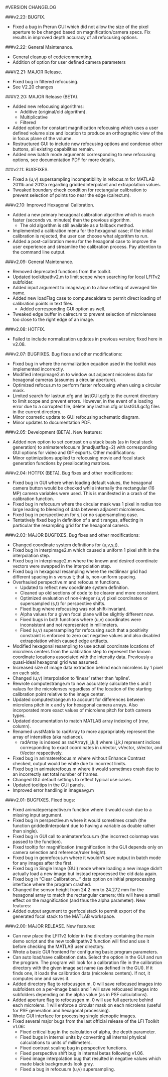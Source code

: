 #VERSION CHANGELOG

###v2.23: BUGFIX.
* Fixed a bug in Prerun GUI which did not allow the size of the pixel aperture to be changed based on magnification/camera specs.  Fix results in improved depth accuracy of all refocusing options.

###v2.22: General Maintenance.
* General cleanup of code/commenting.
* Addition of option for user defined camera parameters

###V2.21: MAJOR Release.
* Fixed bug in filtered refocusing.
* See V2.20 changes

###V2.20: MAJOR Release (BETA).
* Added new refocusing algorithms:
  * Additive (original/old algorithm).
  * Multiplicative
  * Filtered
* Added option for constant magnification refocusing which uses a user defined volume size and location to produce an orthographic view of the in focus plane of the volume.
* Restructured GUI to include new refocusing options and condense other buttons, all existing capabilities remain.
* Added new batch mode arguments corresponding to new refocusing options, see documentation PDF for more details.

###v2.11: BUGFIXES.
* Fixed a (u,v) supersampling incompatibility in refocus.m for MATLAB 2011b and 2012a regarding griddedInterpolant and extrapolation values.
* Tweaked boundary check condition for rectangular calibration to prevent selection of points too near the edge (calrect.m).

###v2.10: Improved Hexagonal Calibration.
* Added a new primary hexagonal calibration algorithm which is much faster (seconds vs. minutes) than the previous algorithm.
  * The old algorithm is still available as a fallback method.
* Implemented a calibration menu for the hexagonal case; if the initial calibration is rejected, the user can choose what algorithm to run.
* Added a post-calibration menu for the hexagonal case to improve the user experience and streamline the calibration process. Pay attention to the command line output.

###v2.09: General Maintenance. 
* Removed deprecated functions from the toolkit.
* Updated toolkitpathv2.m to limit scope when searching for local LFITv2 subfolder.
* Added input argument to imageavg.m to allow setting of averaged file name.
* Added new loadFlag case to computecaldata to permit direct loading of calibration points in text files.
  * Added corresponding GUI option as well.
* Tweaked edge buffer in calrect.m to prevent selection of microlenses too close to the right edge of an image.

###v2.08: HOTFIX.
* Failed to include normalization updates in previous version; fixed here in v2.08.

###v2.07: BUGFIXES.
Bug fixes and other modifications:
* Fixed bug in where the normalization equation used in the toolkit was implemented incorrectly.
* Modified interpimage2.m to window out adjacent microlens data for hexagonal cameras (assumes a circular aperture).
* Optimized refocus.m to perform faster refocusing when using a circular mask.
* Limited search for lastrun.cfg and lastGUI.gcfg to the current directory to limit scope and prevent errors. However, in the event of a loading error due to a corrupted file, delete any lastrun.cfg or lastGUI.gcfg files in the current directory.
* Minor cosmetic update to GUI refocusing schematic diagram.
* Minor updates to documentation PDF.

###v2.05: Development (BETA).
New features:
* Added new option to set contrast on a stack basis (as in focal stack generation) to animaterefocus.m (imadjustflag=2) with corresponding GUI options for video and GIF exports.
Other modifications:
* Minor optimizations applied to refocusing movie and focal stack generation functions by preallocating matrices.

###v2.04: HOTFIX (BETA).
Bug fixes and other modifications:
* Fixed bug in GUI where when loading default values, the hexagonal camera button would be checked while internally the rectangular (16 MP) camera variables were used. This is manifested in a crash of the calibration function.
* Fixed bug in refocus.m where the circular mask was 1 pixel in radius too large leading to bleeding of data between adjacent microlenses.
* Fixed bug in perspective.m for s,t or no supersampling case.
* Tentatively fixed bug in definition of s and t ranges, affecting in particular the resampling grid for the hexagonal camera.

###v2.03: MAJOR BUGFIXES.
Bug fixes and other modifications:
* Changed coordinate system definitions for (u,v,s,t).
* Fixed bug in interpimage2.m which caused a uniform 1 pixel shift in the interpolation step.
* Fixed bug in interpimage2.m where the known and desired coordinate vectors were swapped in the interpolation step.
* Fixed bug in hexagonal resampling where the rectilinear grid had different spacing in s versus t; that is, non-uniform spacing.
* Overhauled perspective.m and refocus.m functions.
  * Updated to reflect new coordinate system definition.
  * Cleaned up old sections of code to be clearer and more consistent.
  * Optimized evaluation of non-integer (u,v) pixel coordinates or supersampled (s,t) for perspective shifts.
  * Fixed bug where refocusing was not shift-invariant.
  * Alpha values for a given focal plane will be slightly different now.
  * Fixed bugs in both functions where (u,v) coordinates were inconsistent and not represented in millimeters.
  * Fixed (u,v) supersampling for refocusing such that a positivity constraint is enforced to zero out negative values and also disabled extrapolation which caused edge artifacts.
* Modified hexagonal resampling to use actual coordinate locations of microlens centers from the calibration step to represent the known coordinate locations associated with the intensity data. Previously a quasi-ideal hexagonal grid was assumed.
* Increased size of image data extraction behind each microlens by 1 pixel on each side.
* Changed (u,v) interpolation to ‘linear’ rather than ‘spline’.
* Rewrote computestrange.m to now accurately calculate the s and t values for the microlenses regardless of the location of the starting calibration point relative to the image center.
* Updated computestrange.m to account for differences between microlens pitch in x and y for hexagonal camera arrays. Also incorporated more exact values of microlens pitch for both camera types.
* Updated documentation to match MATLAB array indexing of (row, column).
* Renamed uvstMatrix to radArray to more appropriately represent the array of intensities (aka radiance).
  * radArray is indexed as radArray(i,j,k,l) where i,j,k,l represent indices corresponding to exact coordinates in uVector, vVector, sVector, and tVector respectively.
* Fixed bug in animaterefocus.m where without Enhance Contrast checked, output would be white due to incorrect limits.
* Fixed bug in animaterefocus.m where it would sometimes crash due to an incorrectly set total number of frames.
* Changed GUI default settings to reflect typical use cases.
* Updated tooltips in the GUI panels.
* Improved error handling in imageavg.m

###v2.01: BUGFIXES.
Fixed bugs:
* Fixed animateperspective.m function where it would crash due to a missing input argument.
* Fixed bug in perspective.m where it would sometimes crash (the function griddedInterpolant due to having a variable as double rather than single).
* Fixed bug in GUI call to animaterefocus.m (the incorrect colormap was passed to the function).
* Fixed tooltip for magnification (magnification in the GUI depends only on camera selection and reference/ruler height).
* Fixed bug in genrefocus.m where it wouldn’t save output in batch mode for any images after the first.
* Fixed bug in Single Image (GUI) mode where loading a new image didn’t actually load a new image but instead reprocessed the old data again.
* Fixed bug in “Clear Calibration…” data option on initial preprocessing interface where the program crashed.
* Changed the sensor height from 24.2 mm to 24.272 mm for the hexagonal array to match the rectangular camera; this will have a small effect on the magnification (and thus the alpha parameter).
New features:
* Added output argument to genfocalstack to permit export of the generated focal stack to the MATLAB workspace.

###v2.00: MAJOR RELEASE.
New features:
* Can now place the LFITv2 folder in the directory containing the main demo script and the new toolkitpathv2 function will find and use it before checking the MATLAB user directory.
* Wrote a basic GUI frontend for configuring basic program parameters.
* Can auto load/save calibration data. Select the option in the GUI and run the program. The program will look for a calibration file in the calibration directory with the given image set name (as defined in the GUI). If it finds one, it loads the calibration data (microlens centers). If not, it computes one and saves it.
* Added directory flag to refocusgen.m. 0 will save refocused images into subfolders on a per-image basis and 1 will save refocused images into subfolders depending on the alpha value (as in PSF calculations).
* Added aperture flag to refocusgen.m. 0 will use full aperture behind each microlens. 1 will enforce a circular mask on each microlens (useful for PSF generation and hexagonal processing).
* Wrote GUI interface for processing single plenoptic images.
* Fixed several major bugs from the last official release of the LFI Toolkit v1.06:
  * Fixed critical bug in the calculation of alpha, the depth parameter.
  * Fixed bugs in internal units by converting all internal physical calculations to units of millimeters.
  * Fixed contrast scaling bug in perspective functions.
  * Fixed perspective shift bug in internal betas following v1.06.
  * Fixed image interpolation bug that resulted in negative values which made black backgrounds look gray.
  * Fixed a bug in refocus.m (u,v) supersampling.
